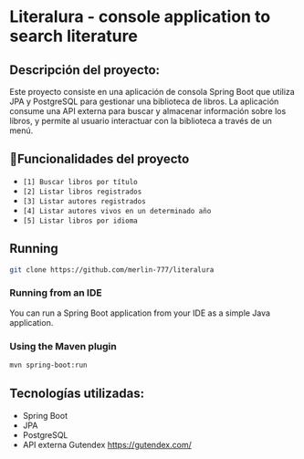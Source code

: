 # Literalura - console application to search literature

## Descripción del proyecto:

Este proyecto consiste en una aplicación de consola Spring Boot que utiliza JPA y PostgreSQL para gestionar una biblioteca de libros. 
La aplicación consume una API externa para buscar y almacenar información sobre los libros, y permite al usuario interactuar con la biblioteca a través de un menú.

## :hammer:Funcionalidades del proyecto

- `[1] Buscar libros por título`
- `[2] Listar libros registrados`
- `[3] Listar autores registrados`
- `[4] Listar autores vivos en un determinado año`
- `[5] Listar libros por idioma`

## Running 
```bash
git clone https://github.com/merlin-777/literalura
```

### Running from an IDE

You can run a Spring Boot application from your IDE as a simple Java application.

### Using the Maven plugin

```bash
mvn spring-boot:run
```

## Tecnologías utilizadas:

- Spring Boot
- JPA
- PostgreSQL
- API externa Gutendex https://gutendex.com/